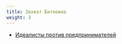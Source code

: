 ```yaml
---
title: Захват Биткоина
weight: 3
---
```


- [Идеалисты против предпринимателей](hijacking-bitcoin/idealists-vs-entrepreneurs)